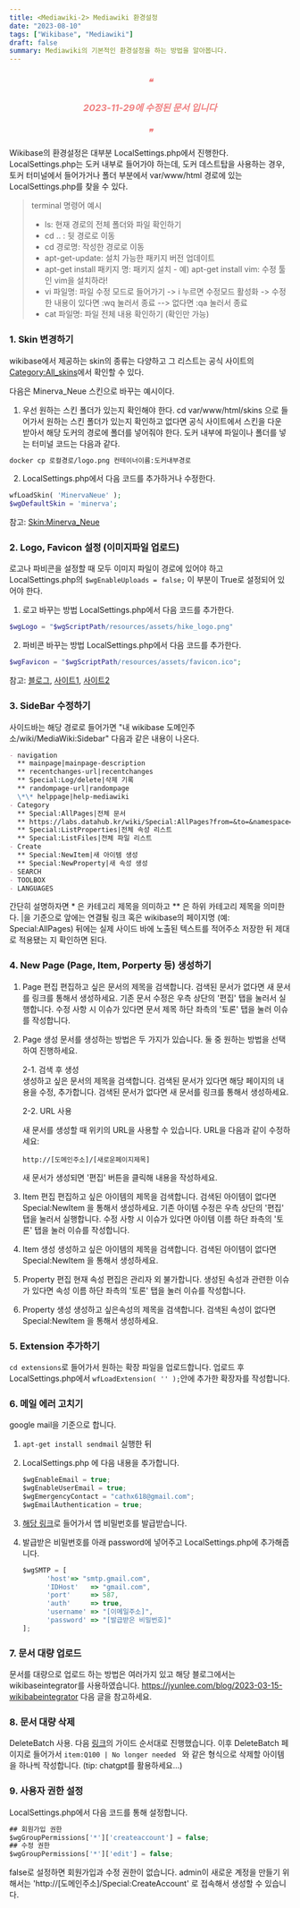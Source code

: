 ```yaml
---
title: <Mediawiki-2> Mediawiki 환경설정
date: "2023-08-10"
tags: ["Wikibase", "Mediawiki"]
draft: false
summary: Mediawiki의 기본적인 환경설정을 하는 방법을 알아봅니다.
---
```


<div style="color:#F08080;border-radius:10px;text-align:center;">
    <h3><em><span style="color:#F08080;">❝</span></em></h3>
    <h3><em><span style="color:#F08080;">2023-11-29에 수정된 문서 입니다</span></em></h3>
    <h3><em><span style="color:#F08080;">❞</span></em></h3>
</div>

Wikibase의 환경설정은 대부분 LocalSettings.php에서 진행한다. LocalSettings.php는 도커 내부로 들어가야 하는데, 도커 데스트탑을 사용하는 경우, 토커 터미널에서 들어가거나 폴더 부분에서 var/www/html 경로에 있는 LocalSettings.php를 찾을 수 있다.

> terminal 명령어 예시
>
> - ls: 현재 경로의 전체 폴더와 파일 확인하기
> - cd .. : 뒷 경로로 이동
> - cd 경로명: 작성한 경로로 이동
> - apt-get-update: 설치 가능한 패키지 버전 업데이트
> - apt-get install 패키지 명: 패키지 설치 - 예) apt-get install vim: 수정 툴인 vim을 설치하라!
> - vi 파일명: 파일 수정 모드로 들어가기 -> i 누르면 수정모드 활성화 -> 수정한 내용이 있다면 :wq 눌러서 종료 --> 없다면 :qa 눌러서 종료
> - cat 파일명: 파일 전체 내용 확인하기 (확인만 가능)

### 1. Skin 변경하기

wikibase에서 제공하는 skin의 종류는 다양하고 그 리스트는 공식 사이트의 [Category:All_skins](https://www.mediawiki.org/wiki/Category:All_skins/ko)에서 확인할 수 있다.

다음은 Minerva_Neue 스킨으로 바꾸는 예시이다.

1. 우선 원하는 스킨 폴더가 있는지 확인해야 한다. cd var/www/html/skins 으로 들어가서 원하는 스킨 폴더가 있는지 확인하고 없다면 공식 사이트에서 스킨을 다운 받아서 해당 도커의 경로에 폴더를 넣어줘야 한다. 도커 내부에 파일이나 폴더를 넣는 터미널 코드는 다음과 같다.

```md
docker cp 로컬경로/logo.png 컨테이너이름:도커내부경로
```

2. LocalSettings.php에서 다음 코드를 추가하거나 수정한다.

```php
wfLoadSkin( 'MinervaNeue' );
$wgDefaultSkin = 'minerva';
```

참고: [Skin:Minerva_Neue](https://www.mediawiki.org/wiki/Skin:Minerva_Neue)

### 2. Logo, Favicon 설정 (이미지파일 업로드)

로고나 파비콘을 설정할 때 모두 이미지 파일이 경로에 있어야 하고 LocalSettings.php의 `$wgEnableUploads = false;` 이 부분이 True로 설정되어 있어야 한다.

1. 로고 바꾸는 방법
   LocalSettings.php에서 다음 코드를 추가한다.

```php
$wgLogo = "$wgScriptPath/resources/assets/hike_logo.png"
```

2. 파비콘 바꾸는 방법
   LocalSettings.php에서 다음 코드를 추가한다.

```php
$wgFavicon = "$wgScriptPath/resources/assets/favicon.ico";
```

참고: [블로그](https://zetawiki.com/wiki/미디어위키_파비콘_설정_$wgFavicon), [사이트1](https://www.hostknox.com/knowledgebase/638/How-to-change-the-logo-in-MediaWiki.html), [사이트2](https://www.siteground.com/kb/how_to_change_my_mediawiki_logo_image/)

### 3. SideBar 수정하기

사이드바는 해당 경로로 들어가면 "내 wikibase 도메인주소/wiki/MediaWiki:Sidebar" 다음과 같은 내용이 나온다.

```md
- navigation
  ** mainpage|mainpage-description
  ** recentchanges-url|recentchanges
  ** Special:Log/delete|삭제 기록
  ** randompage-url|randompage
  \*\* helppage|help-mediawiki
- Category
  ** Special:AllPages|전체 문서
  ** https://labs.datahub.kr/wiki/Special:AllPages?from=&to=&namespace=120|전체 아이템 리스트
  ** Special:ListProperties|전체 속성 리스트
  ** Special:ListFiles|전체 파일 리스트
- Create
  ** Special:NewItem|새 아이템 생성
  ** Special:NewProperty|새 속성 생성
- SEARCH
- TOOLBOX
- LANGUAGES
```

간단히 설명하자면 \* 은 카테고리 제목을 의미하고 \*\* 은 하위 카테고리 제목을 의미한다.
|을 기준으로 앞에는 연결될 링크 혹은 wikibase의 페이지명 (예: Special:AllPages) 뒤에는 실제 사이드 바에 노출된 텍스트를 적어주소 저장한 뒤 제대로 적용됐는 지 확인하면 된다.

### 4. New Page (Page, Item, Porperty 등) 생성하기

1.  Page 편집
    편집하고 싶은 문서의 제목을 검색합니다.
    검색된 문서가 없다면 새 문서를 링크를 통해서 생성하세요.
    기존 문서 수정은 우측 상단의 '편집' 탭을 눌러서 실행합니다.
    수정 사항 시 이슈가 있다면 문서 제목 하단 좌측의 '토론' 탭을 눌러 이슈를 작성합니다.

2.  Page 생성
    문서를 생성하는 방법은 두 가지가 있습니다. 둘 중 원하는 방법을 선택하여 진행하세요.

    2-1. 검색 후 생성  
     생성하고 싶은 문서의 제목을 검색합니다.
    검색된 문서가 있다면 해당 페이지의 내용을 수정, 추가합니다.
    검색된 문서가 없다면 새 문서를 링크를 통해서 생성하세요.

    2-2. URL 사용

    새 문서를 생성할 때 위키의 URL을 사용할 수 있습니다. URL을 다음과 같이 수정하세요:

    `http://[도메인주소]/[새로운페이지제목]`

    새 문서가 생성되면 '편집' 버튼을 클릭해 내용을 작성하세요.

3.  Item 편집
    편집하고 싶은 아이템의 제목을 검색합니다.
    검색된 아이템이 없다면 Special:NewItem 을 통해서 생성하세요.
    기존 아이템 수정은 우측 상단의 '편집' 탭을 눌러서 실행합니다.
    수정 사항 시 이슈가 있다면 아이템 이름 하단 좌측의 '토론' 탭을 눌러 이슈를 작성합니다.

4.  Item 생성
    생성하고 싶은 아이템의 제목을 검색합니다.
    검색된 아이템이 없다면 Special:NewItem 을 통해서 생성하세요.

5.  Property 편집
    현재 속성 편집은 관리자 외 불가합니다.
    생성된 속성과 관련한 이슈가 있다면 속성 이름 하단 좌측의 '토론' 탭을 눌러 이슈를 작성합니다.

6.  Property 생성
    생성하고 싶은속성의 제목을 검색합니다.
    검색된 속성이 없다면 Special:NewItem 을 통해서 생성하세요.

### 5. Extension 추가하기

`cd extensions`로 들어가서 원하는 확장 파일을 업로드합니다. 업로드 후 LocalSettings.php에서 `wfLoadExtension( '' );`안에 추가한 확장자를 작성합니다.

### 6. 메일 에러 고치기

google mail을 기준으로 합니다.

1. `apt-get install sendmail` 실행한 뒤
2. LocalSettings.php 에 다음 내용을 추가합니다.

   ```jsx
   $wgEnableEmail = true;
   $wgEnableUserEmail = true;
   $wgEmergencyContact = "cathx618@gmail.com";
   $wgEmailAuthentication = true;
   ```

3. [해당 링크](https://support.google.com/accounts/answer/185833?hl=ko)로 들어가서 앱 비밀번호를 발급받습니다.
4. 발급받은 비밀번호를 아래 password에 넣어주고 LocalSettings.php에 추가해줍니다.

   ```jsx
   $wgSMTP = [
         'host'=> "smtp.gmail.com",
         'IDHost'   => "gmail.com",
         'port'     => 587,
         'auth'     => true,
         'username' => "[이메일주소]",
         'password' => "[발급받은 비밀번호]"
   ];
   ```

### 7. 문서 대량 업로드

문서를 대량으로 업로드 하는 방법은 여러가지 있고 해당 블로그에서는 wikibaseintegrator를 사용하였습니다.
https://jyunlee.com/blog/2023-03-15-wikibabeintegrator 다음 글을 참고하세요.

### 8. 문서 대량 삭제

DeleteBatch 사용. 다음 [링크](https://www.mediawiki.org/wiki/Extension:DeleteBatch)의 가이드 순서대로 진행했습니다.
이후 DeleteBatch 페이지로 들어가서 `item:Q100 | No longer needed ` 와 같은 형식으로 삭제할 아이템을 하나씩 작성합니다. (tip: chatgpt를 활용하세요...)

### 9. 사용자 권한 설정

LocalSettings.php에서 다음 코드를 통해 설정합니다.

```jsx
## 회원가입 권한
$wgGroupPermissions['*']['createaccount'] = false;
## 수정 권한
$wgGroupPermissions['*']['edit'] = false;
```

false로 설정하면 회원가입과 수정 권한이 없습니다. admin이 새로운 계정을 만들기 위해서는 'http://[도메인주소]/Special:CreateAccount' 로 접속해서 생성할 수 있습니다.
